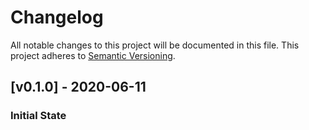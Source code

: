 # Changelog
All notable changes to this project will be documented in this file.
This project adheres to [Semantic Versioning](http://semver.org/spec/v2.0.0.html).

<a name="v0.1.0"></a>
## [v0.1.0] - 2020-06-11
### Initial State